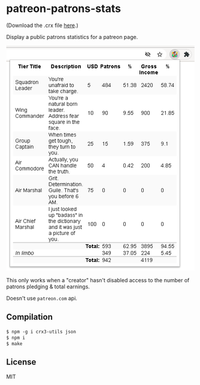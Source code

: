 # patreon-patrons-stats

(Download the .crx file [here](http://gromnitsky.users.sourceforge.net/js/chrome/).)

Display a public patrons statistics for a patreon page.

<img src='screenshot.png' alt=''>

This only works when a "creator" hasn't disabled access to the number
of patrons pledging & total earnings.

Doesn't use `patreon.com` api.

## Compilation

~~~
$ npm -g i crx3-utils json
$ npm i
$ make
~~~

## License

MIT
